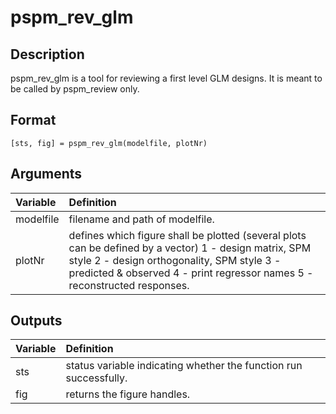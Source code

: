 # pspm_rev_glm
## Description
pspm_rev_glm is a tool for reviewing a first level GLM designs. It is meant to be called by pspm_review only.

## Format
`[sts, fig] = pspm_rev_glm(modelfile, plotNr)`

## Arguments
| Variable | Definition |
|:--|:--|
| modelfile | filename and path of modelfile. |
| plotNr | defines which figure shall be plotted (several plots can be defined by a vector) 1 - design matrix, SPM style 2 - design orthogonality, SPM style 3 - predicted & observed 4 - print regressor names 5 - reconstructed responses. |

## Outputs
| Variable | Definition |
|:--|:--|
| sts | status variable indicating whether the function run successfully. |
| fig | returns the figure handles. |

